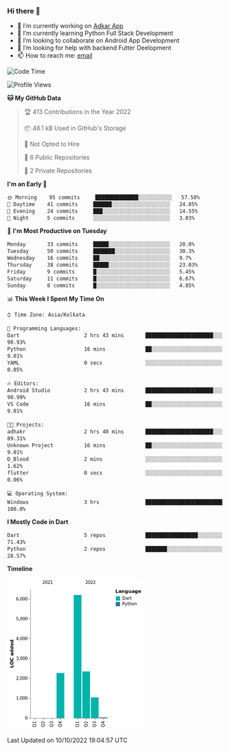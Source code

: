 ### Hi there 👋

- 🔭 I’m currently working on [Adkar App](https://github.com/pilgrimfathers/adkarApp)
- 🌱 I’m currently learning Python Full Stack Development
- 👯 I’m looking to collaborate on Android App Development
- 🤔 I’m looking for help with backend Futter Deelopment
- 📫 How to reach me: [email](mailto:linoshaji23@gmail.com)

<!--START_SECTION:waka-->
![Code Time](http://img.shields.io/badge/Code%20Time-3%20hrs-blue)

![Profile Views](http://img.shields.io/badge/Profile%20Views-25-blue)

**🐱 My GitHub Data** 

> 🏆 413 Contributions in the Year 2022
 > 
> 📦 48.1 kB Used in GitHub's Storage 
 > 
> 🚫 Not Opted to Hire
 > 
> 📜 6 Public Repositories 
 > 
> 🔑 2 Private Repositories  
 > 
**I'm an Early 🐤** 

```text
🌞 Morning    95 commits     ██████████████░░░░░░░░░░░   57.58% 
🌆 Daytime    41 commits     ██████░░░░░░░░░░░░░░░░░░░   24.85% 
🌃 Evening    24 commits     ███░░░░░░░░░░░░░░░░░░░░░░   14.55% 
🌙 Night      5 commits      ░░░░░░░░░░░░░░░░░░░░░░░░░   3.03%

```
📅 **I'm Most Productive on Tuesday** 

```text
Monday       33 commits     █████░░░░░░░░░░░░░░░░░░░░   20.0% 
Tuesday      50 commits     ███████░░░░░░░░░░░░░░░░░░   30.3% 
Wednesday    16 commits     ██░░░░░░░░░░░░░░░░░░░░░░░   9.7% 
Thursday     38 commits     █████░░░░░░░░░░░░░░░░░░░░   23.03% 
Friday       9 commits      █░░░░░░░░░░░░░░░░░░░░░░░░   5.45% 
Saturday     11 commits     █░░░░░░░░░░░░░░░░░░░░░░░░   6.67% 
Sunday       8 commits      █░░░░░░░░░░░░░░░░░░░░░░░░   4.85%

```


📊 **This Week I Spent My Time On** 

```text
⌚︎ Time Zone: Asia/Kolkata

💬 Programming Languages: 
Dart                     2 hrs 43 mins       ██████████████████████░░░   90.93% 
Python                   16 mins             ██░░░░░░░░░░░░░░░░░░░░░░░   9.01% 
YAML                     0 secs              ░░░░░░░░░░░░░░░░░░░░░░░░░   0.05%

🔥 Editors: 
Android Studio           2 hrs 43 mins       ██████████████████████░░░   90.99% 
VS Code                  16 mins             ██░░░░░░░░░░░░░░░░░░░░░░░   9.01%

🐱‍💻 Projects: 
adhakr                   2 hrs 40 mins       ██████████████████████░░░   89.31% 
Unknown Project          16 mins             ██░░░░░░░░░░░░░░░░░░░░░░░   9.01% 
D_Blood                  2 mins              ░░░░░░░░░░░░░░░░░░░░░░░░░   1.62% 
flutter                  0 secs              ░░░░░░░░░░░░░░░░░░░░░░░░░   0.06%

💻 Operating System: 
Windows                  3 hrs               █████████████████████████   100.0%

```

**I Mostly Code in Dart** 

```text
Dart                     5 repos             █████████████████░░░░░░░░   71.43% 
Python                   2 repos             ███████░░░░░░░░░░░░░░░░░░   28.57%

```


**Timeline**

![Chart not found](https://raw.githubusercontent.com/LinoShaji/LinoShaji/main/charts/bar_graph.png) 


 Last Updated on 10/10/2022 19:04:57 UTC
<!--END_SECTION:waka-->
